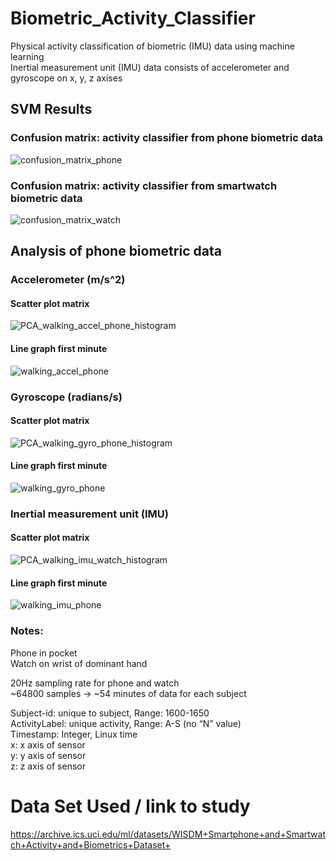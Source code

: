 # Biometric_Activity_Classifier 
Physical activity classification of biometric (IMU) data using machine learning   
Inertial measurement unit (IMU) data consists of accelerometer and gyroscope on x, y, z axises

## SVM Results  

### Confusion matrix: activity classifier from phone biometric data    
![confusion_matrix_phone](https://user-images.githubusercontent.com/33404359/155634384-4b05680d-8d2b-495f-85a6-e847cddf93d5.png)

### Confusion matrix: activity classifier from smartwatch biometric data    
![confusion_matrix_watch](https://user-images.githubusercontent.com/33404359/155634392-6246c777-4102-49e6-9ea7-00d6eff5352c.png)

## Analysis of phone biometric data   

### Accelerometer (m/s^2)  

#### Scatter plot matrix   
![PCA_walking_accel_phone_histogram](https://user-images.githubusercontent.com/33404359/155634931-c345e74d-b76a-4e16-b77d-9654a4b4462d.png)

#### Line graph first minute  
![walking_accel_phone](https://user-images.githubusercontent.com/33404359/155635541-917ad073-d19f-4bf1-8e90-8f5f28025cdf.png)


### Gyroscope (radians/s)  

#### Scatter plot matrix   
![PCA_walking_gyro_phone_histogram](https://user-images.githubusercontent.com/33404359/155634945-e2313805-9488-49ca-aa60-709adebc54a7.png)

#### Line graph first minute  
![walking_gyro_phone](https://user-images.githubusercontent.com/33404359/155635601-a5d4fda8-a0c5-4d05-9326-3ce75afb477f.png)


### Inertial measurement unit (IMU)  

#### Scatter plot matrix   
![PCA_walking_imu_watch_histogram](https://user-images.githubusercontent.com/33404359/155634958-5aea38eb-7c55-479a-822f-c6bb9b9636ba.png)

#### Line graph first minute  
![walking_imu_phone](https://user-images.githubusercontent.com/33404359/155635619-d558f847-ea82-4028-9c3c-fd08096e748d.png)


### Notes: 
Phone in pocket   
Watch on wrist of dominant hand   

20Hz sampling rate for phone and watch     
~64800 samples -> ~54 minutes of data for each subject      

Subject-id: unique to subject, Range: 1600-1650  
ActivityLabel: unique activity, Range: A-S (no “N” value)  
Timestamp: Integer, Linux time  
x: x axis of sensor   
y: y axis of sensor   
z: z axis of sensor   

# Data Set Used / link to study   
https://archive.ics.uci.edu/ml/datasets/WISDM+Smartphone+and+Smartwatch+Activity+and+Biometrics+Dataset+

